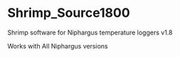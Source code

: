 # Shrimp_Source1800

Shrimp software for Niphargus temperature loggers v1.8

Works with All Niphargus versions
